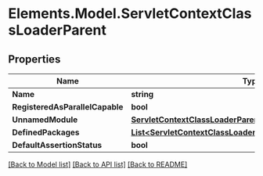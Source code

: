 # Elements.Model.ServletContextClassLoaderParent

## Properties

Name | Type | Description | Notes
------------ | ------------- | ------------- | -------------
**Name** | **string** |  | [optional] 
**RegisteredAsParallelCapable** | **bool** |  | [optional] 
**UnnamedModule** | [**ServletContextClassLoaderParentUnnamedModule**](ServletContextClassLoaderParentUnnamedModule.md) |  | [optional] 
**DefinedPackages** | [**List&lt;ServletContextClassLoaderParentDefinedPackagesInner&gt;**](ServletContextClassLoaderParentDefinedPackagesInner.md) |  | [optional] 
**DefaultAssertionStatus** | **bool** |  | [optional] 

[[Back to Model list]](../README.md#documentation-for-models) [[Back to API list]](../README.md#documentation-for-api-endpoints) [[Back to README]](../README.md)

